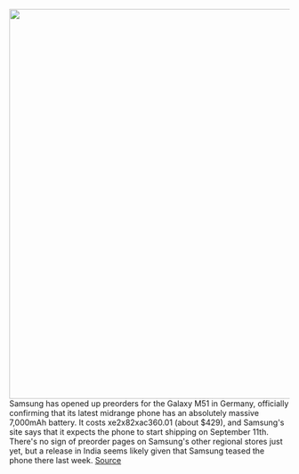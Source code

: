 <img src='https://cdn.vox-cdn.com/thumbor/RDIetkHBmrsku4TTN7h_XB-Stts=/0x0:1311x874/1200x800/filters:focal(552x333:760x541)/cdn.vox-cdn.com/uploads/chorus_image/image/67319129/de_feature_comfortable_design_that_shines_293959164.0.jpg' width='700px' /><br/>
Samsung has opened up preorders for the Galaxy M51 in Germany, officially confirming that its latest midrange phone has an absolutely massive 7,000mAh battery. It costs xe2x82xac360.01 (about $429), and Samsung's site says that it expects the phone to start shipping on September 11th. There's no sign of preorder pages on Samsung's other regional stores just yet, but a release in India seems likely given that Samsung teased the phone there last week.
<a href='https://www.theverge.com/2020/8/31/21408388/samsung-galaxy-m51-release-date-news-features-germany-battery'> Source <a/>